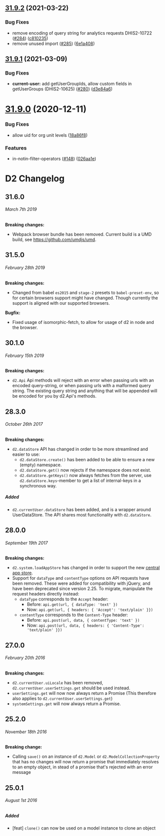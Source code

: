 ## [31.9.2](https://github.com/dhis2/d2/compare/v31.9.1...v31.9.2) (2021-03-22)


### Bug Fixes

* remove encoding of query string for analytics requests DHIS2-10722 ([#284](https://github.com/dhis2/d2/issues/284)) ([c810235](https://github.com/dhis2/d2/commit/c81023554f9a0a0b564f08b8afea35fcce5ca043))
* remove unused import ([#285](https://github.com/dhis2/d2/issues/285)) ([6e1a408](https://github.com/dhis2/d2/commit/6e1a408da69cb251142af29895dee312d633b386))

## [31.9.1](https://github.com/dhis2/d2/compare/v31.9.0...v31.9.1) (2021-03-09)


### Bug Fixes

* **current-user:** add getUserGroupIds, allow custom fields in getUserGroups (DHIS2-10625) ([#280](https://github.com/dhis2/d2/issues/280)) ([d3e84a6](https://github.com/dhis2/d2/commit/d3e84a6812b9b1071030568092d568cd51dbe816))

# [31.9.0](https://github.com/dhis2/d2/compare/v31.8.1...v31.9.0) (2020-12-11)


### Bug Fixes

* allow uid for org unit levels ([18a86f8](https://github.com/dhis2/d2/commit/18a86f8bf71cd66e8b881e9df74c2baafd0c3f8e))


### Features

* in-notin-filter-operators ([#148](https://github.com/dhis2/d2/issues/148)) ([026aa1e](https://github.com/dhis2/d2/commit/026aa1e5273baa64267f9a9b3980c517438e66ce))

# D2 Changelog

## 31.6.0
###### _March 7th 2019_

**Breaking changes:**

- Webpack browser bundle has been removed. Current build is a UMD build, see https://github.com/umdjs/umd.

## 31.5.0
###### _February 28th 2019_

**Breaking changes:**

- Changed from babel `es2015` and `stage-2` presets to `babel-preset-env`, so for certain browsers support might have changed. Though currently the support is aligned with our supported browsers.

**Bugfix:**

- Fixed usage of isomorphic-fetch, to allow for usage of d2 in node and the browser.

## 30.1.0
###### _February 15th 2019_

**Breaking changes:**

- `d2.Api` Api methods will reject with an error when passing urls with an encoded query-string, or when passing urls with a malformed query string. The existing query string and anything that will be appended will be encoded for you by d2.Api's methods.

## 28.3.0
###### _October 26th 2017_

**Breaking changes:**

- `d2.dataStore` API has changed in order to be more streamlined and easier to use:
    - `d2.dataStore.create()` has been added to be able to ensure a new (empty) namespace.
    - `d2.dataStore.get()` now rejects if the namespace does not exist.
    - `d2.dataStore.getKeys()` now always fetches from the server, use `d2.dataStore.keys`-member to get a list of 
    internal-keys in a synchronous way.
    
##### Added

- `d2.currentUser.dataStore` has been added, and is a wrapper around UserDataStore. The API shares most functionality with `d2.dataStore`.

## 28.0.0
###### _September 19th 2017_

**Breaking changes:**

- `d2.system.loadAppStore` has changed in order to support the new [central app store](https://play.dhis2.org/appstore).
- Support for `dataType` and `contentType` options on API requests have been removed. These were added for
  compatibility with jQuery, and have been deprecated since version 2.25. To migrate, manipulate the request headers
  directly instead:
  - `dataType` corresponds to the `Accept` header:
    - Before: `api.get(url, { dataType: 'text' })`
    - Now: `api.get(url, { headers: { 'Accept': 'text/plain' }})`
  - `contentType` corresponds to the `Content-Type` header:
    - Before: `api.post(url, data, { contentType: 'text' })`
    - Now: `api.post(url, data, { headers: { 'Content-Type': 'text/plain' }})`

## 27.0.0
###### _February 20th 2016_

**Breaking changes:**

- `d2.currentUser.uiLocale` has been removed, `d2.currentUser.userSettings.get` should be used instead.
- `userSettings.get` will now now always return a Promise (This therefore also applies to `d2.currentUser.userSettings.get`)
- `systemSettings.get` will now always return a Promise.

## 25.2.0
###### _November 18th 2016_

**Breaking change:**

- Calling `save()` on an instance of `d2.Model` or `d2.ModelCollectionProperty`
that has no changes will now return a promise that immediately resolves to an
empty object, in stead of a promise that's rejected with an error message

## 25.0.1
###### _August 1st 2016_

##### Added

- [feat] `clone()` can now be used on a model instance to clone an object
